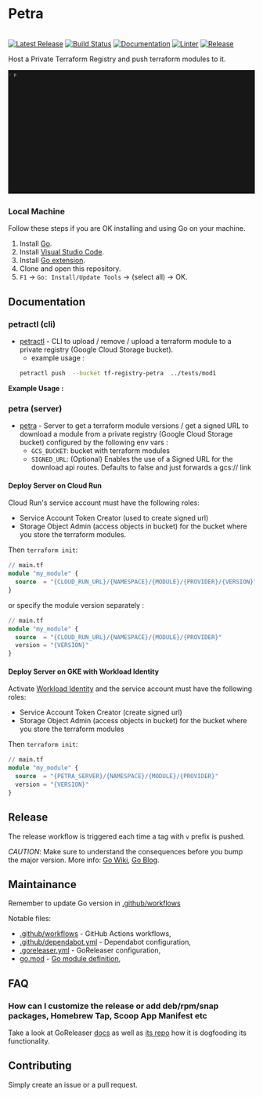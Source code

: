 # Petra

<p>
  <br>
  <a href="https://github.com/devoteamgcloud/petra/releases"><img src="https://img.shields.io/github/release/devoteamgcloud/petra.svg" alt="Latest Release"></a>
  <a href="https://github.com/devoteamgcloud/petra/actions"><img src="https://github.com/devoteamgcloud/petra/workflows/qa/badge.svg" alt="Build Status"></a>
  <a href="https://github.com/devoteamgcloud/petra/actions"><img src="https://github.com/devoteamgcloud/petra/workflows/doc/badge.svg" alt="Documentation"></a>
  <a href="https://github.com/devoteamgcloud/petra/actions"><img src="https://github.com/devoteamgcloud/petra/workflows/golangci-lint/badge.svg" alt="Linter"></a>
  <a href="https://github.com/devoteamgcloud/petra/actions"><img src="https://github.com/devoteamgcloud/petra/workflows/release/badge.svg" alt="Release"></a>
</p>

Host a Private Terraform Registry and push terraform modules to it.

<img alt="Welcome to VHS" src="./petractl.gif" width="600" />

### Local Machine

Follow these steps if you are OK installing and using Go on your machine.

1. Install [Go](https://golang.org/doc/install).
1. Install [Visual Studio Code](https://code.visualstudio.com/).
1. Install [Go extension](https://code.visualstudio.com/docs/languages/go).
1. Clone and open this repository.
1. `F1` -> `Go: Install/Update Tools` -> (select all) -> OK.

## Documentation

### petractl (cli)

- [petractl](petractl) - CLI to upload / remove / upload a terraform module to a private registry (Google Cloud Storage bucket).
    - example usage : 
    ```bash
    petractl push  --bucket tf-registry-petra  ../tests/mod1
    ```
**Example Usage :**



### petra (server)

- [petra]() - Server to get a terraform module versions / get a signed URL to download a module from a private registry (Google Cloud Storage bucket) configured by the following env vars :
    - `GCS_BUCKET`: bucket with terraform modules
    - `SIGNED_URL`: (Optional) Enables the use of a Signed URL for the download api routes. Defaults to false and just forwards a gcs:// link

#### Deploy Server on Cloud Run

Cloud Run's service account must have the following roles:

- Service Account Token Creator (used to create signed url)
- Storage Object Admin (access objects in bucket) for the bucket where you store the terraform modules.

Then `terraform init`:

```terraform
// main.tf
module "my_module" {
  source  = "{CLOUD_RUN_URL}/{NAMESPACE}/{MODULE}/{PROVIDER}/{VERSION}"
}
```

or specify the module version separately :

```terraform
// main.tf
module "my_module" {
  source  = "{CLOUD_RUN_URL}/{NAMESPACE}/{MODULE}/{PROVIDER}"
  version = "{VERSION}"
}
```

#### Deploy Server on GKE with Workload Identity

Activate [Workload Identity](https://cloud.google.com/kubernetes-engine/docs/how-to/workload-identity) and the service account must have the following roles:

- Service Account Token Creator (create signed url)
- Storage Object Admin (access objects in bucket) for the bucket where you store the terraform modules

Then `terraform init`:

```terraform
// main.tf
module "my_module" {
  source  = "{PETRA_SERVER}/{NAMESPACE}/{MODULE}/{PROVIDER}"
  version = "{VERSION}"
}
```

## Release

The release workflow is triggered each time a tag with `v` prefix is pushed.

_CAUTION_: Make sure to understand the consequences before you bump the major version. More info: [Go Wiki](https://github.com/golang/go/wiki/Modules#releasing-modules-v2-or-higher), [Go Blog](https://blog.golang.org/v2-go-modules).

## Maintainance

Remember to update Go version in [.github/workflows](.github/workflows)

Notable files:

- [.github/workflows](.github/workflows) - GitHub Actions workflows,
- [.github/dependabot.yml](.github/dependabot.yml) - Dependabot configuration,
- [.goreleaser.yml](.goreleaser.yml) - GoReleaser configuration,
- [go.mod](go.mod) - [Go module definition](https://github.com/golang/go/wiki/Modules#gomod),

## FAQ

### How can I customize the release or add deb/rpm/snap packages, Homebrew Tap, Scoop App Manifest etc

Take a look at GoReleaser [docs](https://goreleaser.com/customization/) as well as [its repo](https://github.com/goreleaser/goreleaser/) how it is dogfooding its functionality.

## Contributing

Simply create an issue or a pull request.